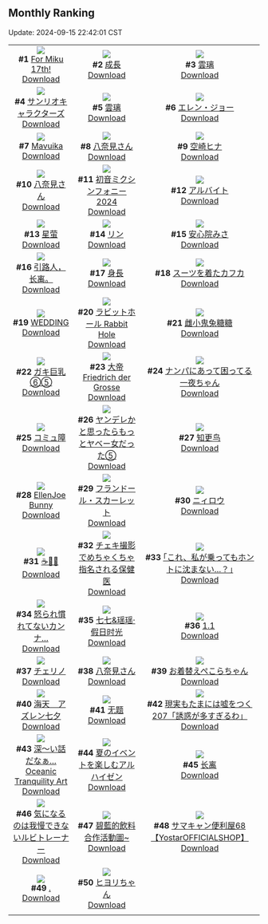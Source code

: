 ## Monthly Ranking
Update: 2024-09-15 22:42:01 CST

|      |      |      |
| :----: | :----: | :----: |
| ![](https://i.pixiv.re/c/240x480/img-master/img/2024/08/18/20/45/21/121615912_p0_master1200.jpg)<br>**#1** [For Miku 17th!](https://www.pixiv.net/artworks/121615912)<br>[Download](https://i.pixiv.re/img-original/img/2024/08/18/20/45/21/121615912_p0.jpg) | ![](https://i.pixiv.re/c/240x480/img-master/img/2024/08/18/00/16/53/121589374_p0_master1200.jpg)<br>**#2** [成長](https://www.pixiv.net/artworks/121589374)<br>[Download](https://i.pixiv.re/img-original/img/2024/08/18/00/16/53/121589374_p0.jpg) | ![](https://i.pixiv.re/c/240x480/img-master/img/2024/08/18/18/00/10/121610364_p0_master1200.jpg)<br>**#3** [雲璃](https://www.pixiv.net/artworks/121610364)<br>[Download](https://i.pixiv.re/img-original/img/2024/08/18/18/00/10/121610364_p0.jpg) |
| ![](https://i.pixiv.re/c/240x480/img-master/img/2024/08/17/00/01/38/121555597_p0_master1200.jpg)<br>**#4** [サンリオキャラクターズ](https://www.pixiv.net/artworks/121555597)<br>[Download](https://i.pixiv.re/img-original/img/2024/08/17/00/01/38/121555597_p0.png) | ![](https://i.pixiv.re/c/240x480/img-master/img/2024/08/18/00/01/02/121588573_p0_master1200.jpg)<br>**#5** [雲璃](https://www.pixiv.net/artworks/121588573)<br>[Download](https://i.pixiv.re/img-original/img/2024/08/18/00/01/02/121588573_p0.jpg) | ![](https://i.pixiv.re/c/240x480/img-master/img/2024/08/18/23/43/22/121613822_p0_master1200.jpg)<br>**#6** [エレン・ジョー](https://www.pixiv.net/artworks/121613822)<br>[Download](https://i.pixiv.re/img-original/img/2024/08/18/23/43/22/121613822_p0.jpg) |
| ![](https://i.pixiv.re/c/240x480/img-master/img/2024/08/18/15/00/23/121605670_p0_master1200.jpg)<br>**#7** [Mavuika](https://www.pixiv.net/artworks/121605670)<br>[Download](https://i.pixiv.re/img-original/img/2024/08/18/15/00/23/121605670_p0.jpg) | ![](https://i.pixiv.re/c/240x480/img-master/img/2024/08/17/00/50/11/121557422_p0_master1200.jpg)<br>**#8** [八奈見さん](https://www.pixiv.net/artworks/121557422)<br>[Download](https://i.pixiv.re/img-original/img/2024/08/17/00/50/11/121557422_p0.png) | ![](https://i.pixiv.re/c/240x480/img-master/img/2024/08/18/00/17/53/121589420_p0_master1200.jpg)<br>**#9** [空崎ヒナ](https://www.pixiv.net/artworks/121589420)<br>[Download](https://i.pixiv.re/img-original/img/2024/08/18/00/17/53/121589420_p0.jpg) |
| ![](https://i.pixiv.re/c/240x480/img-master/img/2024/08/19/10/19/03/121633055_p0_master1200.jpg)<br>**#10** [八奈見さん](https://www.pixiv.net/artworks/121633055)<br>[Download](https://i.pixiv.re/img-original/img/2024/08/19/10/19/03/121633055_p0.png) | ![](https://i.pixiv.re/c/240x480/img-master/img/2024/08/16/00/30/07/121525173_p0_master1200.jpg)<br>**#11** [初音ミクシンフォニー2024](https://www.pixiv.net/artworks/121525173)<br>[Download](https://i.pixiv.re/img-original/img/2024/08/16/00/30/07/121525173_p0.jpg) | ![](https://i.pixiv.re/c/240x480/img-master/img/2024/08/18/19/28/37/121613218_p0_master1200.jpg)<br>**#12** [アルバイト](https://www.pixiv.net/artworks/121613218)<br>[Download](https://i.pixiv.re/img-original/img/2024/08/18/19/28/37/121613218_p0.png) |
| ![](https://i.pixiv.re/c/240x480/img-master/img/2024/08/19/01/38/57/121627119_p0_master1200.jpg)<br>**#13** [星萤](https://www.pixiv.net/artworks/121627119)<br>[Download](https://i.pixiv.re/img-original/img/2024/08/19/01/38/57/121627119_p0.jpg) | ![](https://i.pixiv.re/c/240x480/img-master/img/2024/08/18/00/00/09/121588375_p0_master1200.jpg)<br>**#14** [リン](https://www.pixiv.net/artworks/121588375)<br>[Download](https://i.pixiv.re/img-original/img/2024/08/18/00/00/09/121588375_p0.jpg) | ![](https://i.pixiv.re/c/240x480/img-master/img/2024/08/18/11/21/36/121600660_p0_master1200.jpg)<br>**#15** [安心院みさ](https://www.pixiv.net/artworks/121600660)<br>[Download](https://i.pixiv.re/img-original/img/2024/08/18/11/21/36/121600660_p0.png) |
| ![](https://i.pixiv.re/c/240x480/img-master/img/2024/08/18/02/34/12/121593246_p0_master1200.jpg)<br>**#16** [引路人，长离。](https://www.pixiv.net/artworks/121593246)<br>[Download](https://i.pixiv.re/img-original/img/2024/08/18/02/34/12/121593246_p0.jpg) | ![](https://i.pixiv.re/c/240x480/img-master/img/2024/08/18/15/36/03/121606566_p0_master1200.jpg)<br>**#17** [身長](https://www.pixiv.net/artworks/121606566)<br>[Download](https://i.pixiv.re/img-original/img/2024/08/18/15/36/03/121606566_p0.png) | ![](https://i.pixiv.re/c/240x480/img-master/img/2024/08/18/00/00/44/121588509_p0_master1200.jpg)<br>**#18** [スーツを着たカフカ](https://www.pixiv.net/artworks/121588509)<br>[Download](https://i.pixiv.re/img-original/img/2024/08/18/00/00/44/121588509_p0.png) |
| ![](https://i.pixiv.re/c/240x480/img-master/img/2024/08/18/00/00/49/121588521_p0_master1200.jpg)<br>**#19** [WEDDING](https://www.pixiv.net/artworks/121588521)<br>[Download](https://i.pixiv.re/img-original/img/2024/08/18/00/00/49/121588521_p0.jpg) | ![](https://i.pixiv.re/c/240x480/img-master/img/2024/08/18/03/30/01/121594121_p0_master1200.jpg)<br>**#20** [ラビットホール Rabbit Hole](https://www.pixiv.net/artworks/121594121)<br>[Download](https://i.pixiv.re/img-original/img/2024/08/18/03/30/01/121594121_p0.jpg) | ![](https://i.pixiv.re/c/240x480/img-master/img/2024/08/18/15/57/58/121607103_p0_master1200.jpg)<br>**#21** [雌小鬼兔糖糖](https://www.pixiv.net/artworks/121607103)<br>[Download](https://i.pixiv.re/img-original/img/2024/08/18/15/57/58/121607103_p0.jpg) |
| ![](https://i.pixiv.re/c/240x480/img-master/img/2024/08/19/08/00/04/121632039_p0_master1200.jpg)<br>**#22** [ガキ巨乳⑥⑤](https://www.pixiv.net/artworks/121632039)<br>[Download](https://i.pixiv.re/img-original/img/2024/08/19/08/00/04/121632039_p0.jpg) | ![](https://i.pixiv.re/c/240x480/img-master/img/2024/08/17/20/44/27/121581222_p0_master1200.jpg)<br>**#23** [大帝 Friedrich der Grosse](https://www.pixiv.net/artworks/121581222)<br>[Download](https://i.pixiv.re/img-original/img/2024/08/17/20/44/27/121581222_p0.jpg) | ![](https://i.pixiv.re/c/240x480/img-master/img/2024/08/19/23/02/50/121651304_p0_master1200.jpg)<br>**#24** [ナンパにあって困ってる一夜ちゃん](https://www.pixiv.net/artworks/121651304)<br>[Download](https://i.pixiv.re/img-original/img/2024/08/19/23/02/50/121651304_p0.jpg) |
| ![](https://i.pixiv.re/c/240x480/img-master/img/2024/08/18/00/00/35/121588491_p0_master1200.jpg)<br>**#25** [コミュ障](https://www.pixiv.net/artworks/121588491)<br>[Download](https://i.pixiv.re/img-original/img/2024/08/18/00/00/35/121588491_p0.jpg) | ![](https://i.pixiv.re/c/240x480/img-master/img/2024/08/18/00/01/19/121588608_p0_master1200.jpg)<br>**#26** [ヤンデレかと思ったらもっとヤベー女だった⑤](https://www.pixiv.net/artworks/121588608)<br>[Download](https://i.pixiv.re/img-original/img/2024/08/18/00/01/19/121588608_p0.png) | ![](https://i.pixiv.re/c/240x480/img-master/img/2024/08/17/22/40/05/121585447_p0_master1200.jpg)<br>**#27** [知更鸟](https://www.pixiv.net/artworks/121585447)<br>[Download](https://i.pixiv.re/img-original/img/2024/08/17/22/40/05/121585447_p0.jpg) |
| ![](https://i.pixiv.re/c/240x480/img-master/img/2024/08/18/00/04/20/121588834_p0_master1200.jpg)<br>**#28** [EllenJoe Bunny](https://www.pixiv.net/artworks/121588834)<br>[Download](https://i.pixiv.re/img-original/img/2024/08/18/00/04/20/121588834_p0.jpg) | ![](https://i.pixiv.re/c/240x480/img-master/img/2024/08/18/03/27/01/121594083_p0_master1200.jpg)<br>**#29** [フランドール・スカーレット](https://www.pixiv.net/artworks/121594083)<br>[Download](https://i.pixiv.re/img-original/img/2024/08/18/03/27/01/121594083_p0.jpg) | ![](https://i.pixiv.re/c/240x480/img-master/img/2024/08/18/00/00/24/121588443_p0_master1200.jpg)<br>**#30** [ニィロウ](https://www.pixiv.net/artworks/121588443)<br>[Download](https://i.pixiv.re/img-original/img/2024/08/18/00/00/24/121588443_p0.jpg) |
| ![](https://i.pixiv.re/c/240x480/img-master/img/2024/08/17/00/15/36/121556288_p0_master1200.jpg)<br>**#31** [☕🌸✨](https://www.pixiv.net/artworks/121556288)<br>[Download](https://i.pixiv.re/img-original/img/2024/08/17/00/15/36/121556288_p0.jpg) | ![](https://i.pixiv.re/c/240x480/img-master/img/2024/08/16/08/30/02/121532156_p0_master1200.jpg)<br>**#32** [チェキ撮影でめちゃくちゃ指名される保健医](https://www.pixiv.net/artworks/121532156)<br>[Download](https://i.pixiv.re/img-original/img/2024/08/16/08/30/02/121532156_p0.jpg) | ![](https://i.pixiv.re/c/240x480/img-master/img/2024/08/19/17/11/52/121640685_p0_master1200.jpg)<br>**#33** [｢これ、私が乗ってもホントに沈まない…？｣](https://www.pixiv.net/artworks/121640685)<br>[Download](https://i.pixiv.re/img-original/img/2024/08/19/17/11/52/121640685_p0.jpg) |
| ![](https://i.pixiv.re/c/240x480/img-master/img/2024/08/16/18/37/11/121544317_p0_master1200.jpg)<br>**#34** [怒られ慣れてないカンナ…](https://www.pixiv.net/artworks/121544317)<br>[Download](https://i.pixiv.re/img-original/img/2024/08/16/18/37/11/121544317_p0.png) | ![](https://i.pixiv.re/c/240x480/img-master/img/2024/08/18/12/58/20/121602891_p0_master1200.jpg)<br>**#35** [七七&瑶瑶·假日时光](https://www.pixiv.net/artworks/121602891)<br>[Download](https://i.pixiv.re/img-original/img/2024/08/18/12/58/20/121602891_p0.jpg) | ![](https://i.pixiv.re/c/240x480/img-master/img/2024/08/17/14/48/37/121571675_p0_master1200.jpg)<br>**#36** [1.1](https://www.pixiv.net/artworks/121571675)<br>[Download](https://i.pixiv.re/img-original/img/2024/08/17/14/48/37/121571675_p0.png) |
| ![](https://i.pixiv.re/c/240x480/img-master/img/2024/08/18/12/44/28/121602587_p0_master1200.jpg)<br>**#37** [チェリノ](https://www.pixiv.net/artworks/121602587)<br>[Download](https://i.pixiv.re/img-original/img/2024/08/18/12/44/28/121602587_p0.png) | ![](https://i.pixiv.re/c/240x480/img-master/img/2024/08/20/10/09/50/121662778_p0_master1200.jpg)<br>**#38** [八奈見さん](https://www.pixiv.net/artworks/121662778)<br>[Download](https://i.pixiv.re/img-original/img/2024/08/20/10/09/50/121662778_p0.png) | ![](https://i.pixiv.re/c/240x480/img-master/img/2024/08/18/00/38/20/121590195_p0_master1200.jpg)<br>**#39** [お着替えぺこらちゃん](https://www.pixiv.net/artworks/121590195)<br>[Download](https://i.pixiv.re/img-original/img/2024/08/18/00/38/20/121590195_p0.jpg) |
| ![](https://i.pixiv.re/c/240x480/img-master/img/2024/08/18/00/00/09/121588377_p0_master1200.jpg)<br>**#40** [海天　アズレン七夕](https://www.pixiv.net/artworks/121588377)<br>[Download](https://i.pixiv.re/img-original/img/2024/08/18/00/00/09/121588377_p0.jpg) | ![](https://i.pixiv.re/c/240x480/img-master/img/2024/08/17/18/36/41/121577196_p0_master1200.jpg)<br>**#41** [无题](https://www.pixiv.net/artworks/121577196)<br>[Download](https://i.pixiv.re/img-original/img/2024/08/17/18/36/41/121577196_p0.jpg) | ![](https://i.pixiv.re/c/240x480/img-master/img/2024/08/18/18/00/04/121610330_p0_master1200.jpg)<br>**#42** [現実もたまには嘘をつく207「誘惑が多すぎるわ」](https://www.pixiv.net/artworks/121610330)<br>[Download](https://i.pixiv.re/img-original/img/2024/08/18/18/00/04/121610330_p0.jpg) |
| ![](https://i.pixiv.re/c/240x480/img-master/img/2024/08/19/07/30/01/121631681_p0_master1200.jpg)<br>**#43** [深～い話だなぁ…Oceanic Tranquility Art](https://www.pixiv.net/artworks/121631681)<br>[Download](https://i.pixiv.re/img-original/img/2024/08/19/07/30/01/121631681_p0.jpg) | ![](https://i.pixiv.re/c/240x480/img-master/img/2024/08/19/20/40/36/121621232_p0_master1200.jpg)<br>**#44** [夏のイベントを楽しむアルハイゼン](https://www.pixiv.net/artworks/121621232)<br>[Download](https://i.pixiv.re/img-original/img/2024/08/19/20/40/36/121621232_p0.png) | ![](https://i.pixiv.re/c/240x480/img-master/img/2024/08/20/09/22/23/121662288_p0_master1200.jpg)<br>**#45** [长离](https://www.pixiv.net/artworks/121662288)<br>[Download](https://i.pixiv.re/img-original/img/2024/08/20/09/22/23/121662288_p0.jpg) |
| ![](https://i.pixiv.re/c/240x480/img-master/img/2024/08/18/21/41/46/121618227_p0_master1200.jpg)<br>**#46** [気になるのは我慢できないルビトレーナー](https://www.pixiv.net/artworks/121618227)<br>[Download](https://i.pixiv.re/img-original/img/2024/08/18/21/41/46/121618227_p0.png) | ![](https://i.pixiv.re/c/240x480/img-master/img/2024/08/17/17/37/32/121575573_p0_master1200.jpg)<br>**#47** [碧藍的飲料合作活動圖~](https://www.pixiv.net/artworks/121575573)<br>[Download](https://i.pixiv.re/img-original/img/2024/08/17/17/37/32/121575573_p0.png) | ![](https://i.pixiv.re/c/240x480/img-master/img/2024/08/18/00/00/25/121588445_p0_master1200.jpg)<br>**#48** [サマキャン便利屋68【YostarOFFICIALSHOP】](https://www.pixiv.net/artworks/121588445)<br>[Download](https://i.pixiv.re/img-original/img/2024/08/18/00/00/25/121588445_p0.png) |
| ![](https://i.pixiv.re/c/240x480/img-master/img/2024/08/19/00/00/27/121623770_p0_master1200.jpg)<br>**#49** [.](https://www.pixiv.net/artworks/121623770)<br>[Download](https://i.pixiv.re/img-original/img/2024/08/19/00/00/27/121623770_p0.jpg) | ![](https://i.pixiv.re/c/240x480/img-master/img/2024/08/17/17/03/25/121574723_p0_master1200.jpg)<br>**#50** [ヒヨリちゃん](https://www.pixiv.net/artworks/121574723)<br>[Download](https://i.pixiv.re/img-original/img/2024/08/17/17/03/25/121574723_p0.png) |
|      |
